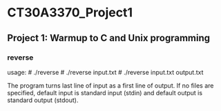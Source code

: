 # CT30A3370_Project1
## Project 1: Warmup to C and Unix programming
### reverse
usage:
\# ./reverse
\# ./reverse input.txt
\# ./reverse input.txt output.txt

The program turns last line of input as a first line of output.
If no files are specified, default input is standard input (stdin)
and default output is standard output (stdout).
